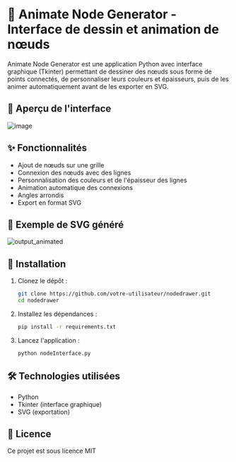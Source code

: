 # 🎨 Animate Node Generator - Interface de dessin et animation de nœuds

Animate Node Generator est une application Python avec interface graphique (Tkinter) permettant de dessiner des nœuds sous forme de points connectés, de personnaliser leurs couleurs et épaisseurs, puis de les animer automatiquement avant de les exporter en SVG.

## 📸 Aperçu de l'interface
![image](https://github.com/user-attachments/assets/b558a8a6-8823-4513-9c8c-c5f00409b11a)


## ✨ Fonctionnalités

- Ajout de nœuds sur une grille
- Connexion des nœuds avec des lignes
- Personnalisation des couleurs et de l'épaisseur des lignes
- Animation automatique des connexions
- Angles arrondis
- Export en format SVG


## 📜 Exemple de SVG généré
![output_animated](https://github.com/user-attachments/assets/998c03a0-7b1f-484c-a412-a43a9a5ecb8a)




## 🚀 Installation

1. Clonez le dépôt :

   ```sh
   git clone https://github.com/votre-utilisateur/nodedrawer.git
   cd nodedrawer
   ```

2. Installez les dépendances :

   ```sh
   pip install -r requirements.txt
   ```

3. Lancez l'application :

   ```sh
   python nodeInterface.py
   ```

## 🛠 Technologies utilisées

- Python
- Tkinter (interface graphique)
- SVG (exportation)

## 📄 Licence

Ce projet est sous licence MIT&#x20;
